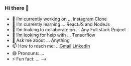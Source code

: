 ### Hi there 👋

- 🔭 I’m currently working on ... Instagram Clone
- 🌱 I’m currently learning ... ReactJS and NodeJs
- 👯 I’m looking to collaborate on ... Any Full stack Project
- 🤔 I’m looking for help with ... Tensorflow
- 💬 Ask me about ... Anything
- 📫 How to reach me: ...[Gmail](atoppo267@gmail.com) [LinkedIn](https://www.linkedin.com/in/avinash-toppo/)
- 😄 Pronouns: ...
- ⚡ Fun fact: ...
-->
